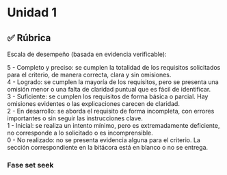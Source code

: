 # Unidad 1

## ✅ Rúbrica

Escala de desempeño (basada en evidencia verificable):

5 - Completo y preciso: se cumplen la totalidad de los requisitos solicitados para el criterio, de manera correcta, clara y sin omisiones.  
4 - Logrado: se cumplen la mayoría de los requisitos, pero se presenta una omisión menor o una falta de claridad puntual que es fácil de identificar.  
3 - Suficiente: se cumplen los requisitos de forma básica o parcial. Hay omisiones evidentes o las explicaciones carecen de claridad.  
2 - En desarrollo: se aborda el requisito de forma incompleta, con errores importantes o sin seguir las instrucciones clave.  
1 - Inicial: se realiza un intento mínimo, pero es extremadamente deficiente, no corresponde a lo solicitado o es incomprensible.  
0 - No realizado: no se presenta evidencia alguna para el criterio. La sección correspondiente en la bitácora está en blanco o no se entrega.  

### Fase set seek

